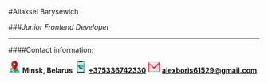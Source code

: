 #Aliaksei Barysewich

###_Junior Frontend Developer_

---

####Contact information:

![Location](./img/icons/map.png) **Minsk, Belarus**
[![Phone](./img/icons/phone-call.png)](tel:+375336742330) [**+375336742330**](tel:+375336742330)
[![e-mail](./img/icons/gmail.png)](mailto:alexboris61529@gmail.com) [**alexboris61529@gmail.com**](mailto:alexboris61529@gmail.com)
